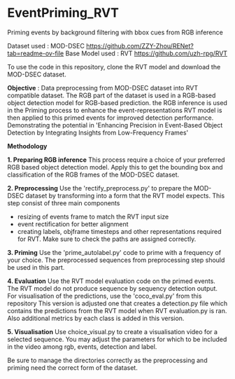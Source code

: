 # EventPriming_RVT
Priming events by background filtering with bbox cues from RGB inference

Dataset used : MOD-DSEC https://github.com/ZZY-Zhou/RENet?tab=readme-ov-file
Base Model used : RVT   https://github.com/uzh-rpg/RVT

To use the code in this repository, clone the RVT model and download the MOD-DSEC dataset.

**Objective** :
Data preprocessing from MOD-DSEC dataset into RVT compatible dataset.
The RGB part of the dataset is used in a RGB-based object detection model for RGB-based prediction.
the RGB inference is used in the Priming process to enhance the event-representations
RVT model is then applied to this primed events for improved detection performance.
Demonstrating the potential in 'Enhancing Precision in Event-Based Object Detection by Integrating Insights from Low-Frequency Frames'

**Methodology**

**1. Preparing RGB inference**
This process require a choice of your preferred RGB based object detection model.
Apply this to get the bounding box and classification of the RGB frames of the MOD-DSEC dataset.

**2. Preprocessing**
Use the 'rectify_preprocess.py' to prepare the MOD-DSEC dataset by transforming into a form that the RVT model expects.
This step consist of three main components
   - resizing of events frame to match the RVT input size
   - event rectification for better alignment
   - creating labels, objframe timesteps and other representations required for RVT.
Make sure to check the paths are assigned correctly.

**3. Priming**
Use the 'prime_autolabel.py' code to prime with a frequency of your choice.
The preprocessed sequences from preprocessing step should be used in this part.

**4. Evaluation**
Use the RVT model evaluation code on the primed events.
The RVT model do not produce sequence by sequency detection output. For visualisation of the predictions, use the 'coco_eval.py' from this repository
This version is adjusted one that creates a detection.py file which contains the predictions from the RVT model when RVT evaluation.py is ran.
Also additional metrics by each class is added in this version.

**5. Visualisation**
Use choice_visual.py to create a visualisation video for a selected sequence.
You may adjust the parameters for which to be included in the video among rgb, events, detection and label.


Be sure to manage the directories correctly as the preprocessing and priming need the correct form of the dataset.

